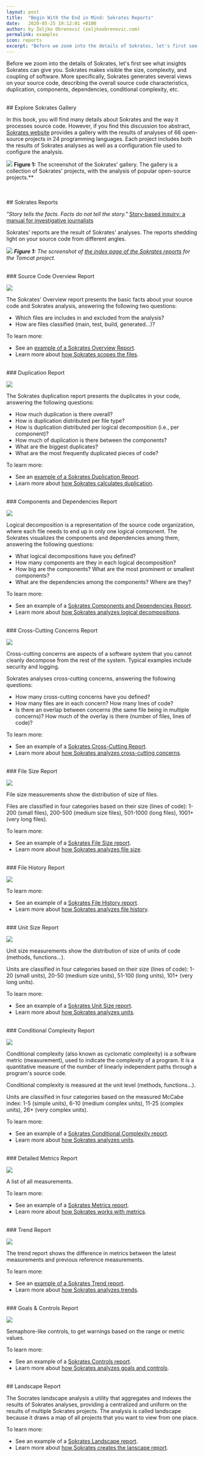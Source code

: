```yaml
---
layout: post
title:  "Begin With the End in Mind: Sokrates Reports"
date:   2020-05-25 19:12:01 +0100
author: by Željko Obrenović (zeljkoobrenovic.com)
permalink: examples
icon: reports
excerpt: "Before we zoom into the details of Sokrates, let's first see what insights Sokrates can give you. Sokrates makes visible the size, complexity, and coupling of software. More specifically, Sokrates generates several views on your source code, describing the overall source code characteristics, duplication, components, dependencies, conditional complexity, etc."
---
```


Before we zoom into the details of Sokrates, let's first see what insights Sokrates can give you. Sokrates makes visible the size, complexity, and coupling of software. More specifically, Sokrates generates several views on your source code, describing the overall source code characteristics, duplication, components, dependencies, conditional complexity, etc.

<br/>
## Explore Sokrates Gallery

In this book, you will find many details about Sokrates and the way it processes source code. However, if you find this discussion too abstract, [Sokrates website](https://www.sokrates.dev/) provides a gallery with the results of analyses of 66 open-source projects in 24 programming languages. Each project includes both the results of Sokrates analyses as well as a configuration file used to configure the analysis.

![](assets/images/sokrates/sokrates-gallery.png)
**Figure 1:** The screenshot of the Sokrates' gallery. The gallery is a collection of Sokrates' projects, with the analysis of popular open-source projects.**



<br/>
<br/>
## Sokrates Reports

*"Story tells the facts. Facts do not tell the story."* [Story-based inquiry: a manual for investigative journalists](https://unesdoc.unesco.org/ark:/48223/pf0000193078)

Sokrates' reports are the result of Sokrates' analyses.  The reports shedding light on your source code from different angles.

![](assets/images/sokrates/reports-index.png)
***Figure 1:** The screenshot of [the index page of the Sokrates reports](https://d3axxy9bcycpv7.cloudfront.net/java/tomcat/reports/html/index.html) for the Tomcat project.*

<br/>
### Source Code Overview Report

![](assets/images/icons/overview.svg)

The Sokrates' Overview report presents the basic facts about your source code and Sokrates analysis, answering the following two questions:

* Which files are includes in and excluded from the analysis?
* How are files classified (main, test, build, generated...)?

To learn more:
* See an [example of a Sokrates Overview Report](https://d3axxy9bcycpv7.cloudfront.net/java/junit4/reports/html/SourceCodeOverview.html).
* Learn more about [how Sokrates scopes the files](scoping).


<br/>
### Duplication Report

![](assets/images/icons/duplication.svg)

The Sokrates duplication report presents the duplicates in your code, answering the following questions:
* How much duplication is there overall?
* How is duplication distributed per file type?
* How is duplication distributed per logical decomposition (i.e., per component)?
* How much of duplication is there between the components?
* What are the biggest duplicates?
* What are the most frequently duplicated pieces of code?

To learn more:
* See an [example of a Sokrates Duplication Report](https://d3axxy9bcycpv7.cloudfront.net/java/junit4/reports/html/Duplication.html).
* Learn more about [how Sokrates calculates duplication](duplication).


<br/>
### Components and Dependencies Report

![](assets/images/icons/code_organization.svg)

Logical decomposition is a representation of the source code organization, where each file needs to end up in only one logical component. The Sokrates visualizes the components and dependencies among them, answering the following questions:

* What logical decompositions have you defined?
* How many components are they in each logical decomposition?
* How big are the components? What are the most prominent or smallest components?
* What are the dependencies among the components? Where are they?

To learn more:
* See an example of a [Sokrates Components and Dependencies Report](https://d3axxy9bcycpv7.cloudfront.net/java/junit4/reports/html/Components.html).
* Learn more about [how Sokrates analyzes logical decompositions](logical-decomposition).


<br/>
### Cross-Cutting Concerns Report

![](assets/images/icons/concerns.svg)

Cross-cutting concerns are aspects of a software system that you cannot cleanly decompose from the rest of the system. Typical examples include security and logging.

Sokrates analyses cross-cutting concerns, answering the following questions:
* How many cross-cutting concerns have you defined?
* How many files are in each concern? How many lines of code?
* Is there an overlap between concerns (the same file being in multiple concerns)? How much of the overlay is there (number of files, lines of code)?

To learn more:
* See an example of a [Sokrates Cross-Cutting Report](https://d3axxy9bcycpv7.cloudfront.net/java/sokrates/reports/html/CrossCuttingConcerns.html).
* Learn more about [how Sokrates analyzes cross-cutting concerns](cross-cutting-concerns).



<br/>
### File Size Report

![](assets/images/icons/file_size.svg)

File size measurements show the distribution of size of files.

Files are classified in four categories based on their size (lines of code): 1-200 (small files), 200-500 (medium size files), 501-1000 (long files), 1001+ (very long files).

To learn more:
* See an example of a [Sokrates File Size report](https://d3axxy9bcycpv7.cloudfront.net/java/junit4/reports/html/FileSize.html).
* Learn more about [how Sokrates analyzes file size](file-size).


<br/>
### File History Report

![](assets/images/icons/file_history.svg)

To learn more:
* See an example of a [Sokrates File History report](https://d3axxy9bcycpv7.cloudfront.net/java/junit4/reports/html/FileHistory.html).
* Learn more about [how Sokrates analyzes file history](file-history).


<br/>
### Unit Size Report

![](assets/images/icons/units.svg)

Unit size measurements show the distribution of size of units of code (methods, functions...).

Units are classified in four categories based on their size (lines of code): 1-20 (small units), 20-50 (medium size units), 51-100 (long units), 101+ (very long units).

To learn more:
* See an example of a [Sokrates Unit Size report](https://d3axxy9bcycpv7.cloudfront.net/java/junit4/reports/html/UnitSize.html).
* Learn more about [how Sokrates analyzes units](units).


<br/>
### Conditional Complexity Report

![](assets/images/icons/conditional.svg)

Conditional complexity (also known as cyclomatic complexity) is a software metric (measurement), used to indicate the complexity of a program. It is a quantitative measure of the number of linearly independent paths through a program's source code.

Conditional complexity is measured at the unit level (methods, functions...).

Units are classified in four categories based on the measured McCabe index: 1-5 (simple units), 6-10 (medium complex units), 11-25 (complex units), 26+ (very complex units).

To learn more:
* See an example of a [Sokrates Conditional Complexity report](https://d3axxy9bcycpv7.cloudfront.net/java/junit4/reports/html/ConditionalComplexity.html).
* Learn more about [how Sokrates analyzes units](units).


<br/>
### Detailed Metrics Report

![](assets/images/icons/metrics.svg)

A list of all measurements.

To learn more:
* See an example of a [Sokrates Metrics report](https://d3axxy9bcycpv7.cloudfront.net/java/junit4/reports/html/Metrics.html).
* Learn more about [how Sokrates works with metrics](metrics).


<br/>
### Trend Report

![](assets/images/icons/trend.svg)

The trend report shows the difference in metrics between the latest measurements and previous reference measurements.

To learn more:
* See an [example of a Sokrates Trend report](https://d3axxy9bcycpv7.cloudfront.net/java/junit4/reports/html/Trend.html).
* Learn more about [how Sokrates analyzes trends](units).



<br/>
### Goals & Controls Report

![](assets/images/icons/goal.svg)

Semaphore-like controls, to get warnings based on the range or metric values.

To learn more:
* See an example of a [Sokrates Controls report](https://d3axxy9bcycpv7.cloudfront.net/java/junit5/reports/html/Controls.html).
* Learn more about [how Sokrates analyzes goals and controls](controls).


<br/>
## Landscape Report

The Socrates landscape analysis a utility that aggregates and indexes the results of Sokrates analyses, providing a centralized and uniform on the results of multiple Sokrates projects. The analysis is called landscape because it draws a map of all projects that you want to view from one place.

To learn more:
* See an example of a [Sokrates Landscape report](https://d3axxy9bcycpv7.cloudfront.net/_sokrates_landscape/index.html).
* Learn more about [how Sokrates creates the lanscape report](landscape).

